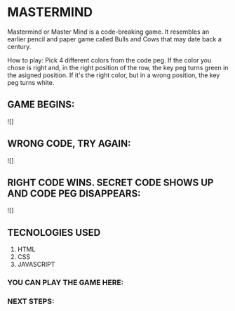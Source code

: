 # MASTERMIND 

Mastermind or Master Mind is a code-breaking game. It resembles an earlier pencil and paper game called Bulls and Cows that may date back a century. 

How to play: Pick 4 different colors from the code peg. If the color you chose is right and, in the right position of the row, the key peg turns green in the asigned position. If it's the right color, but in a wrong position, the key peg turns white. 

## GAME BEGINS:

![]

## WRONG CODE, TRY AGAIN:

![]

## RIGHT CODE WINS. SECRET CODE SHOWS UP AND CODE PEG DISAPPEARS:

![]

## TECNOLOGIES USED

1. HTML
1. CSS
1. JAVASCRIPT

### YOU CAN PLAY THE GAME HERE: 

### NEXT STEPS: 